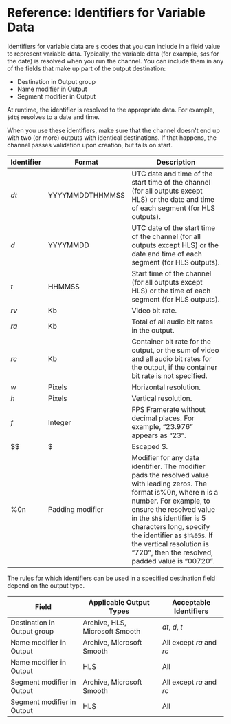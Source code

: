 # Reference: Identifiers for Variable Data<a name="variable-data-identifiers"></a>

Identifiers for variable data are `$` codes that you can include in a field value to represent variable data\. Typically, the variable data \(for example, `$d$` for the date\) is resolved when you run the channel\. You can include them in any of the fields that make up part of the output destination:
+ Destination in Output group
+ Name modifier in Output
+ Segment modifier in Output

At runtime, the identifier is resolved to the appropriate data\. For example, `$dt$` resolves to a date and time\.

When you use these identifiers, make sure that the channel doesn't end up with two \(or more\) outputs with identical destinations\. If that happens, the channel passes validation upon creation, but fails on start\. 


| Identifier | Format | Description | 
| --- | --- | --- | 
| $dt$ | YYYYMMDDTHHMMSS | UTC date and time of the start time of the channel \(for all outputs except HLS\) or the date and time of each segment \(for HLS outputs\)\. | 
|  $d$ | YYYYMMDD | UTC date of the start time of the channel \(for all outputs except HLS\) or the date and time of each segment \(for HLS outputs\)\. | 
| $t$ | HHMMSS | Start time of the channel \(for all outputs except HLS\) or the time of each segment \(for HLS outputs\)\. | 
| $rv$ | Kb | Video bit rate\. | 
| $ra$ | Kb | Total of all audio bit rates in the output\. | 
| $rc$ | Kb | Container bit rate for the output, or the sum of video and all audio bit rates for the output, if the container bit rate is not specified\. | 
| $w$ | Pixels | Horizontal resolution\. | 
| $h$ | Pixels | Vertical resolution\. | 
| $f$ | Integer | FPS Framerate without decimal places\. For example, “23\.976” appears as “23”\. | 
| $$ | $ | Escaped $\. | 
| %0n | Padding modifier | Modifier for any data identifier\. The modifier pads the resolved value with leading zeros\. The format is%0n, where n is a number\. For example, to ensure the resolved value in the `$h$` identifier is 5 characters long, specify the identifier as `$h%05$`\. If the vertical resolution is “720”, then the resolved, padded value is “00720”\. | 

The rules for which identifiers can be used in a specified destination field depend on the output type\.


| Field | Applicable Output Types | Acceptable Identifiers | 
| --- | --- | --- | 
| Destination in Output group | Archive, HLS, Microsoft Smooth | $dt$, $d$, $t$ | 
| Name modifier in Output | Archive, Microsoft Smooth | All except $ra$ and $rc$ | 
| Name modifier in Output | HLS | All | 
| Segment modifier in Output | Archive, Microsoft Smooth | All except $ra$ and $rc$ | 
| Segment modifier in Output | HLS | All | 